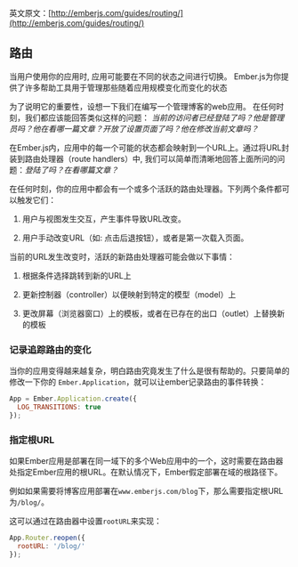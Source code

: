 英文原文：[http://emberjs.com/guides/routing/](http://emberjs.com/guides/routing/)

## 路由

当用户使用你的应用时, 应用可能要在不同的状态之间进行切换。
Ember.js为你提供了许多帮助工具用于管理那些随着应用规模变化而变化的状态

为了说明它的重要性，设想一下我们在编写一个管理博客的web应用。
在任何时刻，我们都应该能回答类似这样的问题：
_当前的访问者已经登陆了吗？他是管理员吗？他在看哪一篇文章？开放了设置页面了吗？他在修改当前文章吗？_

在Ember.js内，应用中的每一个可能的状态都会映射到一个URL上。通过将URL封装到路由处理器（route
handlers）中, 我们可以简单而清晰地回答上面所问的问题：_登陆了吗？在看哪篇文章？_

在任何时刻，你的应用中都会有一个或多个活跃的路由处理器。下列两个条件都可以触发它们：

1. 用户与视图发生交互，产生事件导致URL改变。

2. 用户手动改变URL（如: 点击后退按钮），或者是第一次载入页面。

当前的URL发生改变时，活跃的新路由处理器可能会做以下事情：

1. 根据条件选择跳转到新的URL上

2. 更新控制器（controller）以便映射到特定的模型（model）上

3. 更改屏幕（浏览器窗口）上的模板，或者在已存在的出口（outlet）上替换新的模板

### 记录追踪路由的变化

当你的应用变得越来越复杂，明白路由究竟发生了什么是很有帮助的。只要简单的修改一下你的 `Ember.Application`，就可以让ember记录路由的事件转换：

```javascript
App = Ember.Application.create({
  LOG_TRANSITIONS: true
});
```

### 指定根URL

如果Ember应用是部署在同一域下的多个Web应用中的一个，这时需要在路由器处指定Ember应用的根URL。在默认情况下，Ember假定部署在域的根路径下。

例如如果需要将博客应用部署在`www.emberjs.com/blog`下，那么需要指定根URL为`/blog/`。

这可以通过在路由器中设置`rootURL`来实现：

```js
App.Router.reopen({
  rootURL: '/blog/'
});
```
